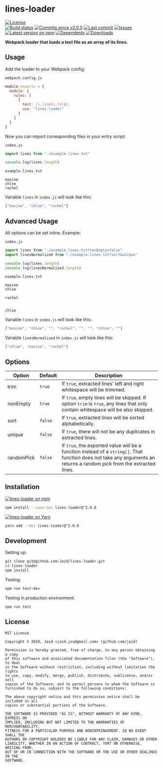 # lines-loader


<a href="https://raw.githubusercontent.com/Jaid/lines-loader/master/license.txt"><img src="https://img.shields.io/github/license/Jaid/lines-loader?style=flat-square" alt="License"/></a>  
<a href="https://actions-badge.atrox.dev/Jaid/lines-loader/goto"><img src="https://img.shields.io/endpoint.svg?style=flat-square&url=https%3A%2F%2Factions-badge.atrox.dev%2FJaid%2Flines-loader%2Fbadge" alt="Build status"/></a> <a href="https://github.com/Jaid/lines-loader/commits"><img src="https://img.shields.io/github/commits-since/Jaid/lines-loader/v2.0.0?style=flat-square&logo=github" alt="Commits since v2.0.0"/></a> <a href="https://github.com/Jaid/lines-loader/commits"><img src="https://img.shields.io/github/last-commit/Jaid/lines-loader?style=flat-square&logo=github" alt="Last commit"/></a> <a href="https://github.com/Jaid/lines-loader/issues"><img src="https://img.shields.io/github/issues/Jaid/lines-loader?style=flat-square&logo=github" alt="Issues"/></a>  
<a href="https://npmjs.com/package/lines-loader"><img src="https://img.shields.io/npm/v/lines-loader?style=flat-square&logo=npm&label=latest%20version" alt="Latest version on npm"/></a> <a href="https://github.com/Jaid/lines-loader/network/dependents"><img src="https://img.shields.io/librariesio/dependents/npm/lines-loader?style=flat-square&logo=npm" alt="Dependents"/></a> <a href="https://npmjs.com/package/lines-loader"><img src="https://img.shields.io/npm/dm/lines-loader?style=flat-square&logo=npm" alt="Downloads"/></a>

**Webpack loader that loads a text file as an array of its lines.**








## Usage

Add the loader to your Webpack config:

`webpack.config.js`
```javascript
module.exports = {
  module: {
    rules: [
      {
        test: /\.lines\.txt$/,
        use: "lines-loader"
      }
    ]
  }
}
```

Now you can import corresponding files in your entry script:

`index.js`
```javascript
import lines from "./example.lines.txt"

console.log(lines.length)
```

`example.lines.txt`
```text
maxine
chloe
rachel
```

Variable `lines` in `index.js` will look like this:
```javascript
["maxine", "chloe", "rachel"]
```

## Advanced Usage

All options can be set inline. Example:

`index.js`
```javascript
import lines from "./example.lines.txt?nonEmpty=false"
import linesNormalized from "./example.lines.txt?sort&unique"

console.log(lines.length)
console.log(linesNormalized.length)
```

`example.lines.txt`
```text
maxine
chloe

rachel


chloe

```

Variable `lines` in `index.js` will look like this:
```javascript
["maxine", "chloe", "", "rachel", "", "", "chloe", ""]
```

Variable `linesNormalized` in `index.js` will look like this:
```javascript
["chloe", "maxine", "rachel"]
```

## Options

Option|Default|Description
---|---|---
trim|`true`|If `true`, extracted lines' left and right whitespace will be trimmed.
nonEmpty|`true`|If `true`, empty lines will be skipped. If option `trim` is `true`, any lines that only contain whitespace will be also skipped.
sort|`false`|If `true`, extracted lines will be sorted alphabetically.
unique|`false`|If `true`, there will not be any duplicates in extracted lines.
randomPick|`false`|If `true`, the exported value will be a function instead of a `string[]`. That function does not take any arguments an returns a random pick from the extracted lines.

## Installation
<a href="https://npmjs.com/package/lines-loader"><img src="https://img.shields.io/badge/npm-lines--loader-C23039?style=flat-square&logo=npm" alt="lines-loader on npm"/></a>
```bash
npm install --save-dev lines-loader@^2.0.0
```
<a href="https://yarnpkg.com/package/lines-loader"><img src="https://img.shields.io/badge/Yarn-lines--loader-2F8CB7?style=flat-square&logo=yarn&logoColor=white" alt="lines-loader on Yarn"/></a>
```bash
yarn add --dev lines-loader@^2.0.0
```








## Development



Setting up:
```bash
git clone git@github.com:Jaid/lines-loader.git
cd lines-loader
npm install
```
Testing:
```bash
npm run test:dev
```
Testing in production environment:
```bash
npm run test
```


## License
```text
MIT License

Copyright © 2020, Jaid <jaid.jsx@gmail.com> (github.com/jaid)

Permission is hereby granted, free of charge, to any person obtaining a copy
of this software and associated documentation files (the "Software"), to deal
in the Software without restriction, including without limitation the rights
to use, copy, modify, merge, publish, distribute, sublicense, and/or sell
copies of the Software, and to permit persons to whom the Software is
furnished to do so, subject to the following conditions:

The above copyright notice and this permission notice shall be included in all
copies or substantial portions of the Software.

THE SOFTWARE IS PROVIDED "AS IS", WITHOUT WARRANTY OF ANY KIND, EXPRESS OR
IMPLIED, INCLUDING BUT NOT LIMITED TO THE WARRANTIES OF MERCHANTABILITY,
FITNESS FOR A PARTICULAR PURPOSE AND NONINFRINGEMENT. IN NO EVENT SHALL THE
AUTHORS OR COPYRIGHT HOLDERS BE LIABLE FOR ANY CLAIM, DAMAGES OR OTHER
LIABILITY, WHETHER IN AN ACTION OF CONTRACT, TORT OR OTHERWISE, ARISING FROM,
OUT OF OR IN CONNECTION WITH THE SOFTWARE OR THE USE OR OTHER DEALINGS IN THE
SOFTWARE.
```
